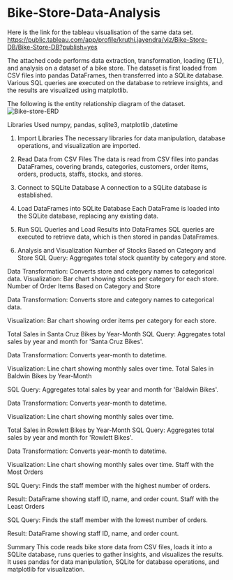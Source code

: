 # Bike-Store-Data-Analysis
Here is the link for the tableau visualisation of the same data set.
https://public.tableau.com/app/profile/kruthi.jayendra/viz/Bike-Store-DB/Bike-Store-DB?publish=yes

The attached  code performs data extraction, transformation, loading (ETL), and analysis on a dataset of a bike store. The dataset is first loaded from CSV files into pandas DataFrames, then transferred into a SQLite database. Various SQL queries are executed on the database to retrieve insights, and the results are visualized using matplotlib.

The following is the entity relationship diagram of the dataset.
![Bike-store-ERD](https://github.com/KruthiJayendra/Bike-Store-Data-Analysis/assets/113492040/30c1ae68-b3ad-42ea-a7ae-5a3488f7dafe)

Libraries Used
numpy, pandas, sqlite3, matplotlib ,datetime

1. Import Libraries
The necessary libraries for data manipulation, database operations, and visualization are imported.

2. Read Data from CSV Files
The data is read from CSV files into pandas DataFrames, covering brands, categories, customers, order items, orders, products, staffs, stocks, and stores.

3. Connect to SQLite Database
A connection to a SQLite database is established.

4. Load DataFrames into SQLite Database
Each DataFrame is loaded into the SQLite database, replacing any existing data.

5. Run SQL Queries and Load Results into DataFrames
SQL queries are executed to retrieve data, which is then stored in pandas DataFrames.

6. Analysis and Visualization
Number of Stocks Based on Category and Store
SQL Query: Aggregates total stock quantity by category and store.

Data Transformation: Converts store and category names to categorical data.
Visualization: Bar chart showing stocks per category for each store.
Number of Order Items Based on Category and Store

Data Transformation: Converts store and category names to categorical data.

Visualization: Bar chart showing order items per category for each store.

Total Sales in Santa Cruz Bikes by Year-Month
SQL Query: Aggregates total sales by year and month for 'Santa Cruz Bikes'.

Data Transformation: Converts year-month to datetime.

Visualization: Line chart showing monthly sales over time.
Total Sales in Baldwin Bikes by Year-Month

SQL Query: Aggregates total sales by year and month for 'Baldwin Bikes'.

Data Transformation: Converts year-month to datetime.

Visualization: Line chart showing monthly sales over time.

Total Sales in Rowlett Bikes by Year-Month
SQL Query: Aggregates total sales by year and month for 'Rowlett Bikes'.

Data Transformation: Converts year-month to datetime.

Visualization: Line chart showing monthly sales over time.
Staff with the Most Orders

SQL Query: Finds the staff member with the highest number of orders.

Result: DataFrame showing staff ID, name, and order count.
Staff with the Least Orders

SQL Query: Finds the staff member with the lowest number of orders.

Result: DataFrame showing staff ID, name, and order count.

Summary
This code reads bike store data from CSV files, loads it into a SQLite database, runs queries to gather insights, and visualizes the results. It uses pandas for data manipulation, SQLite for database operations, and matplotlib for visualization.
